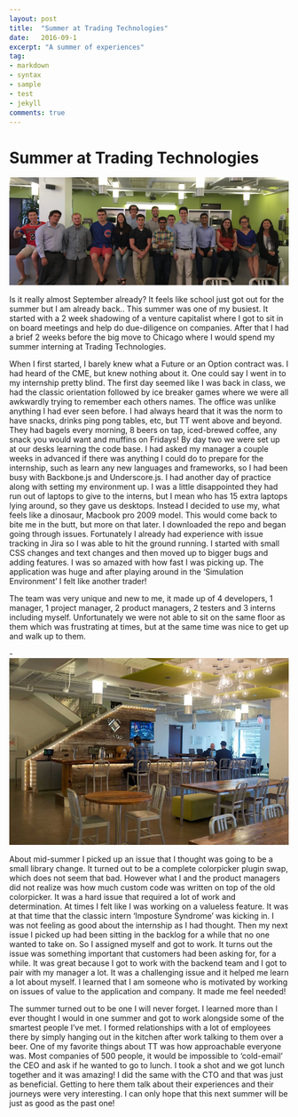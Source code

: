 ```yaml
---
layout: post
title:  "Summer at Trading Technologies"
date:   2016-09-1
excerpt: "A summer of experiences"
tag:
- markdown 
- syntax
- sample
- test
- jekyll
comments: true
---
```


# Summer at Trading Technologies

![Trading tech Interns](/assets/img/tradingtech_interns.png)

Is it really almost September already? It feels like school just got out for the summer but I am already back.. This summer was one of my busiest. It started with a 2 week shadowing of a venture capitalist where I got to sit in on board meetings and help do due-diligence on companies. After that I had a brief 2 weeks before the big move to Chicago where I would spend my summer interning at Trading Technologies. 

When I first started, I barely knew what a Future or an Option contract was. I had heard of the CME, but knew nothing about it. One could say I went in to my internship pretty blind. The first day seemed like I was back in class, we had the classic orientation followed by ice breaker games where we were all awkwardly trying to remember each others names. The office was unlike anything I had ever seen before. I had always heard that it was the norm to have snacks, drinks ping pong tables, etc, but TT went above and beyond. They had bagels every morning, 8 beers on tap, iced-brewed coffee, any snack you would want and muffins on Fridays! By day two we were set up at our desks learning the code base. I had asked my manager a couple weeks in advanced if there was anything I could do to prepare for the internship, such as learn any new languages and frameworks, so I had been busy with Backbone.js and Underscore.js. I had another day of practice along with setting my environment up. I was a little disappointed they had run out of laptops to give to the interns, but I mean who has 15 extra laptops lying around, so they gave us desktops. Instead I decided to use my, what feels like a dinosaur, Macbook pro 2009 model. This would come back to bite me in the butt, but more on that later. I downloaded the repo and began going through issues. Fortunately I already had experience with issue tracking in Jira so I was able to hit the ground running. I started with small CSS changes and text changes and then moved up to bigger bugs and adding features. I was so amazed with how fast I was picking up. The application was huge and after playing around in the ‘Simulation Environment’ I felt like another trader! 

The team was very unique and new to me, it made up of 4 developers, 1 manager, 1 project manager, 2 product managers, 2 testers and 3 interns including myself. Unfortunately we were not able to sit on the same floor as them which was frustrating at times, but at the same time was nice to get up and walk up to them. 

-![Office](/assets/img/trading-technologies-office.jpg)

About mid-summer I picked up an issue that I thought was going to be a small library change. It turned out to be a complete colorpicker plugin swap, which does not seem that bad. However what I and the product managers did not realize was how much custom code was written on top of the old colorpicker. It was a hard issue that required a lot of work and determination. At times I felt like I was working on a valueless feature. It was at that time that the classic intern ‘Imposture Syndrome’ was kicking in. I was not feeling as good about the internship as I had thought. Then my next issue I picked up had been sitting in the backlog for a while that no one wanted to take on. So I assigned myself and got to work. It turns out the issue was something important that customers had been asking for, for a while. It was great because I got to work with the backend team and I got to pair with my manager a lot. It was a challenging issue and it helped me learn a lot about myself. I learned that I am someone who is motivated by working on issues of value to the application and company. It made me feel needed!

The summer turned out to be one I will never forget. I learned more than I ever thought I would in one summer and got to work alongside some of the smartest people I’ve met. I formed relationships with a lot of employees there by simply hanging out in the kitchen after work talking to them over a beer. One of my favorite things about TT was how approachable everyone was. Most companies of 500 people, it would be impossible to ‘cold-email’ the CEO and ask if he wanted to go to lunch. I took a shot and we got lunch together and it was amazing! I did the same with the CTO and that was just as beneficial. Getting to here them talk about their experiences and their journeys were very interesting. I can only hope that this next summer will be just as good as the past one!

